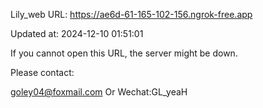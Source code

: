 Lily_web URL: https://ae6d-61-165-102-156.ngrok-free.app

Updated at: 2024-12-10 01:51:01

If you cannot open this URL, the server might be down.

Please contact: 

goley04@foxmail.com Or Wechat:GL_yeaH